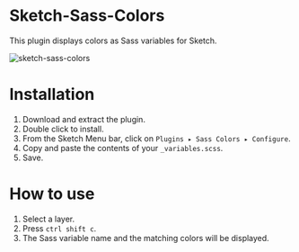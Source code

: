 # Sketch-Sass-Colors
This plugin displays colors as Sass variables for Sketch.

![sketch-sass-colors](https://cloud.githubusercontent.com/assets/124599/10825307/e7c0223e-7e7d-11e5-8ec3-60c633ea8ae6.png)

# Installation

1. Download and extract the plugin.
2. Double click to install.
3. From the Sketch Menu bar, click on `Plugins ▸ Sass Colors ▸ Configure`.
4. Copy and paste the contents of your `_variables.scss`.
5. Save.

# How to use

1. Select a layer.
2. Press `ctrl shift c`.
3. The Sass variable name and the matching colors will be displayed.
